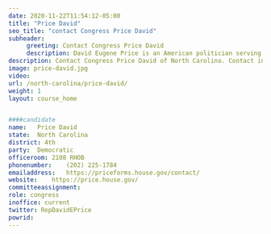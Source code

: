 ```yaml
---
date: 2020-11-22T11:54:12-05:00
title: "Price David"
seo_title: "contact Congress Price David"
subheader:
     greeting: Contact Congress Price David 
     description: David Eugene Price is an American politician serving as the U.S. Representative for North Carolina's 4th congressional district since 1997, previously holding the position from 1987 to 1995.
description: Contact Congress Price David of North Carolina. Contact information for Price David includes email address, phone number, and mailing address.
image: price-david.jpg
video: 
url: /north-carolina/price-david/
weight: 1
layout: course_home


####candidate
name:	Price David
state:	North Carolina
district: 4th
party:	Democratic
officeroom:	2108 RHOB
phonenumber:	(202) 225-1784
emailaddress:	https://priceforms.house.gov/contact/
website:	https://price.house.gov/
committeeassignment: 
role: congress
inoffice: current
twitter: RepDavidEPrice
powrid: 
---
```


